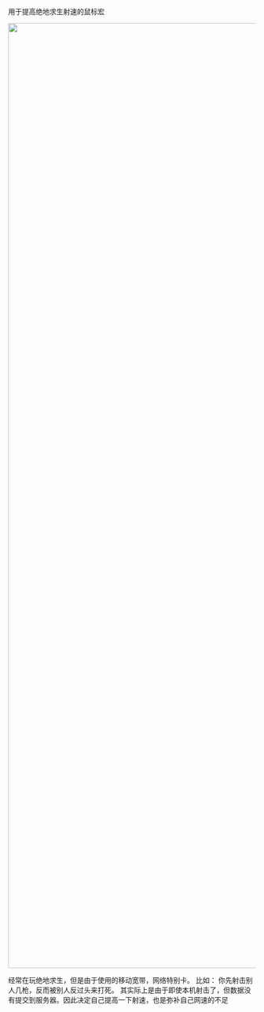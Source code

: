 用于提高绝地求生射速的鼠标宏




<img src="https://timgsa.baidu.com/timg?image&quality=80&size=b9999_10000&sec=1527058795&di=c867d62f46890951bf070be8dc0293b8&imgtype=jpg&er=1&src=http%3A%2F%2Ftgi12.jia.com%2F119%2F929%2F19929905.png"  width="1080" height="1920" />

经常在玩绝地求生，但是由于使用的移动宽带，网络特别卡。
比如： 你先射击别人几枪，反而被别人反过头来打死。
其实际上是由于即使本机射击了，但数据没有提交到服务器。因此决定自己提高一下射速，也是弥补自己网速的不足


